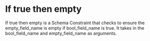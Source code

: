 # If true then empty

If true then empty is a Schema Constraint that checks to ensure the empty_field_name is empty if bool_field_name is true.
It takes in the bool_field_name and empty_field_name as arguments.
